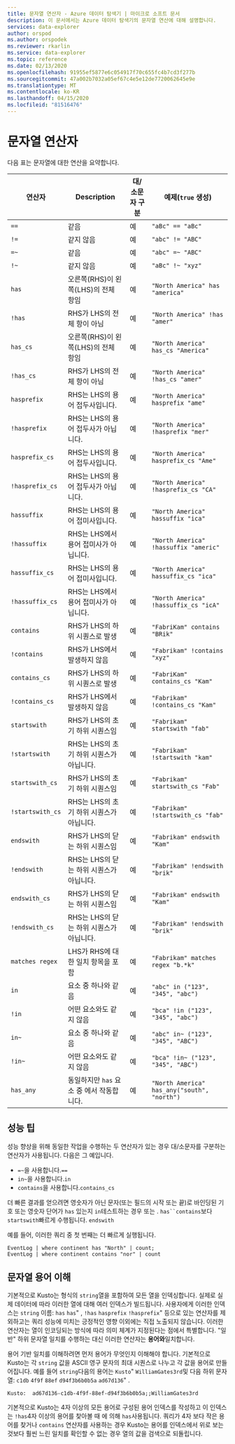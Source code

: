 ```yaml
---
title: 문자열 연산자 - Azure 데이터 탐색기 | 마이크로 소프트 문서
description: 이 문서에서는 Azure 데이터 탐색기의 문자열 연산에 대해 설명합니다.
services: data-explorer
author: orspod
ms.author: orspodek
ms.reviewer: rkarlin
ms.service: data-explorer
ms.topic: reference
ms.date: 02/13/2020
ms.openlocfilehash: 91955ef5877e6c054917f70c655fc4b7cd3f277b
ms.sourcegitcommit: 47a002b7032a05ef67c4e5e12de7720062645e9e
ms.translationtype: MT
ms.contentlocale: ko-KR
ms.lasthandoff: 04/15/2020
ms.locfileid: "81516476"
---
```

# <a name="string-operators"></a>문자열 연산자

다음 표는 문자열에 대한 연산을 요약합니다.

연산자        |Description                                                       |대/소문자 구분|예제(`true` 생성)
----------------|------------------------------------------------------------------|--------------|-----------------------
`==`            |같음                                                            |예           |`"aBc" == "aBc"`
`!=`            |같지 않음                                                        |예           |`"abc" != "ABC"`
`=~`            |같음                                                            |예            |`"abc" =~ "ABC"`
`!~`            |같지 않음                                                        |예            |`"aBc" !~ "xyz"`
`has`           |오른쪽(RHS)이 왼쪽(LHS)의 전체 항임     |예            |`"North America" has "america"`
`!has`          |RHS가 LHS의 전체 항이 아님                                     |예            |`"North America" !has "amer"` 
`has_cs`        |오른쪽(RHS)이 왼쪽(LHS)의 전체 항임     |예           |`"North America" has_cs "America"`
`!has_cs`       |RHS가 LHS의 전체 항이 아님                                     |예           |`"North America" !has_cs "amer"` 
`hasprefix`     |RHS는 LHS의 용어 접두사입니다.                                       |예            |`"North America" hasprefix "ame"`
`!hasprefix`    |RHS는 LHS의 용어 접두사가 아닙니다.                                   |예            |`"North America" !hasprefix "mer"` 
`hasprefix_cs`  |RHS는 LHS의 용어 접두사입니다.                                       |예           |`"North America" hasprefix_cs "Ame"`
`!hasprefix_cs` |RHS는 LHS의 용어 접두사가 아닙니다.                                   |예           |`"North America" !hasprefix_cs "CA"` 
`hassuffix`     |RHS는 LHS의 용어 접미사입니다.                                       |예            |`"North America" hassuffix "ica"`
`!hassuffix`    |RHS는 LHS에서 용어 접미사가 아닙니다.                                   |예            |`"North America" !hassuffix "americ"`
`hassuffix_cs`  |RHS는 LHS의 용어 접미사입니다.                                       |예           |`"North America" hassuffix_cs "ica"`
`!hassuffix_cs` |RHS는 LHS에서 용어 접미사가 아닙니다.                                   |예           |`"North America" !hassuffix_cs "icA"`
`contains`      |RHS가 LHS의 하위 시퀀스로 발생                                |예            |`"FabriKam" contains "BRik"`
`!contains`     |RHS가 LHS에서 발생하지 않음                                         |예            |`"Fabrikam" !contains "xyz"`
`contains_cs`   |RHS가 LHS의 하위 시퀀스로 발생                                |예           |`"FabriKam" contains_cs "Kam"`
`!contains_cs`  |RHS가 LHS에서 발생하지 않음                                         |예           |`"Fabrikam" !contains_cs "Kam"`
`startswith`    |RHS가 LHS의 초기 하위 시퀀스임                              |예            |`"Fabrikam" startswith "fab"`
`!startswith`   |RHS는 LHS의 초기 하위 시퀀스가 아닙니다.                          |예            |`"Fabrikam" !startswith "kam"`
`startswith_cs` |RHS가 LHS의 초기 하위 시퀀스임                              |예           |`"Fabrikam" startswith_cs "Fab"`
`!startswith_cs`|RHS는 LHS의 초기 하위 시퀀스가 아닙니다.                          |예           |`"Fabrikam" !startswith_cs "fab"`
`endswith`      |RHS가 LHS의 닫는 하위 시퀀스임                               |예            |`"Fabrikam" endswith "Kam"`
`!endswith`     |RHS는 LHS의 닫는 하위 시퀀스가 아닙니다.                           |예            |`"Fabrikam" !endswith "brik"`
`endswith_cs`   |RHS가 LHS의 닫는 하위 시퀀스임                               |예           |`"Fabrikam" endswith "Kam"`
`!endswith_cs`  |RHS는 LHS의 닫는 하위 시퀀스가 아닙니다.                           |예           |`"Fabrikam" !endswith "brik"`
`matches regex` |LHS가 RHS에 대한 일치 항목을 포함                                      |예           |`"Fabrikam" matches regex "b.*k"`
`in`            |요소 중 하나와 같음                                     |예           |`"abc" in ("123", "345", "abc")`
`!in`           |어떤 요소와도 같지 않음                                 |예           |`"bca" !in ("123", "345", "abc")`
`in~`           |요소 중 하나와 같음                                     |예            |`"abc" in~ ("123", "345", "ABC")`
`!in~`          |어떤 요소와도 같지 않음                                 |예            |`"bca" !in~ ("123", "345", "ABC")`
`has_any`       |동일하지만 `has` 요소 중 에서 작동합니다.                    |예            |`"North America" has_any("south", "north")`

## <a name="performance-tips"></a>성능 팁

성능 향상을 위해 동일한 작업을 수행하는 두 연산자가 있는 경우 대/소문자를 구분하는 연산자가 사용됩니다.
다음은 그 예입니다.

* `=~`을 사용합니다.`==`
* `in~`을 사용합니다.`in`
* `contains`을 사용합니다.`contains_cs`

더 빠른 결과를 얻으려면 영숫자가 아닌 문자(또는 필드의 시작 또는 끝)로 바인딩된 기호 또는 영숫자 단어가 `has` 있는지 `in`테스트하는 경우 또는 . `has``contains`보다 `startswith`빠르게 수행됩니다. `endswith`

예를 들어, 이러한 쿼리 중 첫 번째는 더 빠르게 실행됩니다.

```kusto
EventLog | where continent has "North" | count;
EventLog | where continent contains "nor" | count
```

## <a name="understanding-string-terms"></a>문자열 용어 이해

기본적으로 Kusto는 형식의 `string`열을 포함하여 모든 열을 인덱싱합니다.
실제로 실제 데이터에 따라 이러한 열에 대해 여러 인덱스가 빌드됩니다. 사용자에게 이러한 인덱스는 `string` 이름: `has` `has`" , `!has` `hasprefix` `!hasprefix`" 등으로 있는 연산자를 제외하고는 쿼리 성능에 미치는 긍정적인 영향 이외에는 직접 노출되지 않습니다. 이러한 연산자는 열이 인코딩되는 방식에 따라 의미 체계가 지정된다는 점에서 특별합니다. "일반" 하위 문자열 일치를 수행하는 대신 이러한 연산자는 **용어와**일치합니다.

용어 기반 일치를 이해하려면 먼저 용어가 무엇인지 이해해야 합니다. 기본적으로 Kusto는 각 `string` 값을 ASCII 영구 문자의 최대 시퀀스로 나누고 각 값을 용어로 만들어집니다. 예를 들어 `string`다음의 용어는 `Kusto`" `WilliamGates3rd`및 다음 하위 문자열: `c1db` `4f9f` `88ef` `d94f3b6b0b5a` `ad67d136`" .

```
Kusto:  ad67d136-c1db-4f9f-88ef-d94f3b6b0b5a;;WilliamGates3rd
```

기본적으로 Kusto는 4자 이상의 모든 용어로 구성된 용어 인덱스를 작성하고 이 인덱스는 `!has`4자 이상의 용어를 찾아볼 때 에 의해 `has`사용됩니다. 쿼리가 4자 보다 작은 용어를 찾거나 `contains` 연산자를 사용하는 경우 Kusto는 용어를 인덱스에서 위로 보는 것보다 훨씬 느린 일치를 확인할 수 없는 경우 열의 값을 검색으로 되돌립니다.

